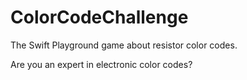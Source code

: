# ColorCodeChallenge

The Swift Playground game about resistor color codes.

Are you an expert in electronic color codes?